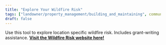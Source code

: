 ```yaml
---
title: "Explore Your Wildfire Risk"
tags: ["landowner/property_management/building_and_maintaining", community resilience]
draft: false
---
```


Use this tool to explore location specific wildfire risk.
  Includes grant-writing assistance.
 [**Visit the Wildfire Risk website here!**](https://wildfirerisk.org/explore)

